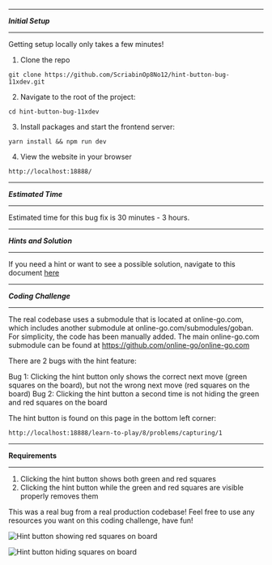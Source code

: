 *******************
***Initial Setup***
*******************

Getting setup locally only takes a few minutes!

1. Clone the repo

```
git clone https://github.com/ScriabinOp8No12/hint-button-bug-11xdev.git
```

2. Navigate to the root of the project:

```
cd hint-button-bug-11xdev
```

3. Install packages and start the frontend server:

```
yarn install && npm run dev
```

4. View the website in your browser

```
http://localhost:18888/
```

************************
***Estimated Time***
************************

Estimated time for this bug fix is 30 minutes - 3 hours.

************************
***Hints and Solution***
************************

If you need a hint or want to see a possible solution, navigate to this document [here](/Hints-And-Solution.md)

**********************
***Coding Challenge***
**********************

The real codebase uses a submodule that is located at online-go.com, which includes another submodule at online-go.com/submodules/goban. For simplicity, the code has been manually added. The main online-go.com submodule can be found at https://github.com/online-go/online-go.com

There are 2 bugs with the hint feature:

Bug 1: Clicking the hint button only shows the correct next move (green squares on the board), but not the wrong next move (red squares on the board)
Bug 2: Clicking the hint button a second time is not hiding the green and red squares on the board

The hint button is found on this page in the bottom left corner: 

```
http://localhost:18888/learn-to-play/8/problems/capturing/1
```

**********************
**Requirements**
**********************

1. Clicking the hint button shows both green and red squares
2. Clicking the hint button while the green and red squares are visible properly removes them

This was a real bug from a real production codebase!  Feel free to use any resources you want on this coding challenge, have fun!  

![Hint button showing red squares on board](https://res.cloudinary.com/dxq77puhi/image/upload/v1749016613/Hint_bug_screenshot_1_11xdev_kfntqf.png)

![Hint button hiding squares on board](https://res.cloudinary.com/dxq77puhi/image/upload/v1749016615/Hint_bug_screenshot_2_11xdev_tbasui.png)

